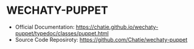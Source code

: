 # WECHATY-PUPPET

* Official Documentation: <https://chatie.github.io/wechaty-puppet/typedoc/classes/puppet.html>
* Source Code Reposiroty: <https://github.com/Chatie/wechaty-puppet>
